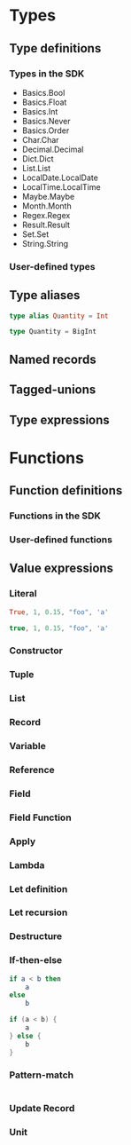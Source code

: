 
# Types

## Type definitions

### Types in the SDK

- Basics.Bool
- Basics.Float
- Basics.Int
- Basics.Never
- Basics.Order
- Char.Char
- Decimal.Decimal
- Dict.Dict
- List.List
- LocalDate.LocalDate
- LocalTime.LocalTime
- Maybe.Maybe
- Month.Month
- Regex.Regex
- Result.Result
- Set.Set
- String.String

### User-defined types

## Type aliases

```elm
type alias Quantity = Int
```

```scala
type Quantity = BigInt
```

## Named records

## Tagged-unions

## Type expressions

# Functions 

## Function definitions

### Functions in the SDK

### User-defined functions

## Value expressions

### Literal

```elm
True, 1, 0.15, "foo", 'a' 
```

```scala
true, 1, 0.15, "foo", 'a' 
```

### Constructor

### Tuple

### List

### Record

### Variable

### Reference

### Field

### Field Function

### Apply

### Lambda

### Let definition

### Let recursion

### Destructure

### If-then-else

```elm
if a < b then
    a
else
    b
```


```scala
if (a < b) {
    a
} else {
    b
}
```

### Pattern-match

```elm

```

### Update Record

### Unit

